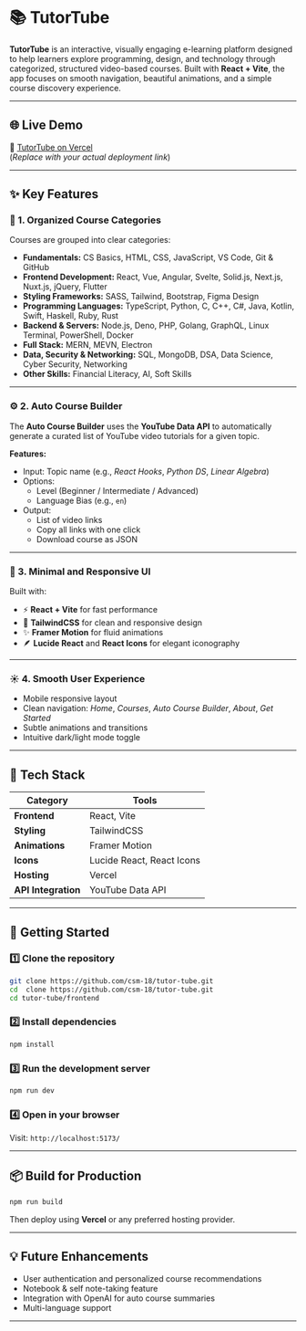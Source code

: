 # 📚 TutorTube  

**TutorTube** is an interactive, visually engaging e-learning platform designed to help learners explore programming, design, and technology through categorized, structured video-based courses. Built with **React + Vite**, the app focuses on smooth navigation, beautiful animations, and a simple course discovery experience.  

---

## 🌐 Live Demo  
🔗 [TutorTube on Vercel](#)  
(*Replace with your actual deployment link*)  

---

## ✨ Key Features  

### 🧩 1. Organized Course Categories  
Courses are grouped into clear categories:  
- **Fundamentals:** CS Basics, HTML, CSS, JavaScript, VS Code, Git & GitHub  
- **Frontend Development:** React, Vue, Angular, Svelte, Solid.js, Next.js, Nuxt.js, jQuery, Flutter  
- **Styling Frameworks:** SASS, Tailwind, Bootstrap, Figma Design  
- **Programming Languages:** TypeScript, Python, C, C++, C#, Java, Kotlin, Swift, Haskell, Ruby, Rust  
- **Backend & Servers:** Node.js, Deno, PHP, Golang, GraphQL, Linux Terminal, PowerShell, Docker  
- **Full Stack:** MERN, MEVN, Electron  
- **Data, Security & Networking:** SQL, MongoDB, DSA, Data Science, Cyber Security, Networking  
- **Other Skills:** Financial Literacy, AI, Soft Skills  

---

### ⚙️ 2. Auto Course Builder  
The **Auto Course Builder** uses the **YouTube Data API** to automatically generate a curated list of YouTube video tutorials for a given topic.  

**Features:**  
- Input: Topic name (e.g., *React Hooks*, *Python DS*, *Linear Algebra*)  
- Options:  
  - Level (Beginner / Intermediate / Advanced)  
  - Language Bias (e.g., `en`)  
- Output:  
  - List of video links  
  - Copy all links with one click  
  - Download course as JSON  

---

### 🧠 3. Minimal and Responsive UI  
Built with:  
- ⚡ **React + Vite** for fast performance  
- 🎨 **TailwindCSS** for clean and responsive design  
- ✨ **Framer Motion** for fluid animations  
- 🪶 **Lucide React** and **React Icons** for elegant iconography  

---

### ☀️ 4. Smooth User Experience  
- Mobile responsive layout  
- Clean navigation: *Home*, *Courses*, *Auto Course Builder*, *About*, *Get Started*  
- Subtle animations and transitions  
- Intuitive dark/light mode toggle  

---

## 🧰 Tech Stack  

| Category | Tools |
|-----------|--------|
| **Frontend** | React, Vite |
| **Styling** | TailwindCSS |
| **Animations** | Framer Motion |
| **Icons** | Lucide React, React Icons |
| **Hosting** | Vercel |
| **API Integration** | YouTube Data API |

---

## 🚀 Getting Started  

### 1️⃣ Clone the repository  
```bash
git clone https://github.com/csm-18/tutor-tube.git
cd  clone https://github.com/csm-18/tutor-tube.git
cd tutor-tube/frontend
```

### 2️⃣ Install dependencies  
```bash
npm install
```

### 3️⃣ Run the development server  
```bash
npm run dev
```

### 4️⃣ Open in your browser  
Visit: `http://localhost:5173/`

---

## 📦 Build for Production  
```bash
npm run build
```
Then deploy using **Vercel** or any preferred hosting provider.

---

## 💡 Future Enhancements  
- User authentication and personalized course recommendations  
- Notebook & self note-taking feature 
- Integration with OpenAI for auto course summaries  
- Multi-language support  

---

